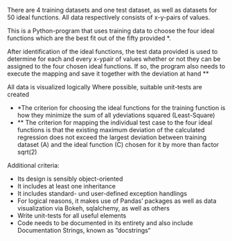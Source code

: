 There are 4 training datasets and one test dataset, as well as datasets for 50 ideal functions. All data respectively consists of x-y-pairs of values.

This is a Python-program that uses training data to choose the four ideal functions which are the best fit out of the fifty provided *.

After identification of the ideal functions, the test data provided is used to determine for each and every x-ypair of values whether or not they can be assigned to the four chosen ideal functions. 
If so, the program also needs to execute the mapping and save it together with the deviation at hand **

All data is  visualized logically
Where possible, suitable unit-tests are created

* *The criterion for choosing the ideal functions for the training function is how they minimize the sum of all ydeviations squared (Least-Square)
* ** The criterion for mapping the individual test case to the four ideal functions is that the existing maximum deviation of the calculated regression does not exceed the largest deviation between
  training dataset (A) and the ideal function (C) chosen for it by more than factor sqrt(2)

Additional criteria:
- Its design is sensibly object-oriented
- It includes at least one inheritance
- It includes standard- und user-defined exception handlings
- For logical reasons, it makes use of Pandas’ packages as well as data visualization via Bokeh, sqlalchemy, as well as others
- Write unit-tests for all useful elements
- Code needs to be documented in its entirety and also include Documentation Strings, known as ”docstrings“

